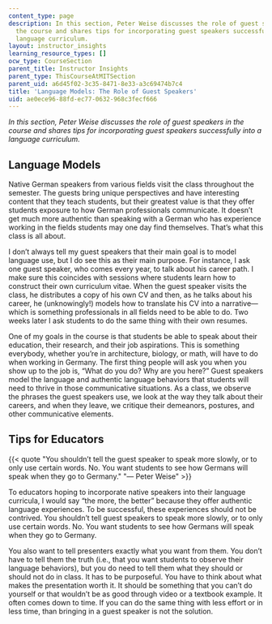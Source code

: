 ```yaml
---
content_type: page
description: In this section, Peter Weise discusses the role of guest speakers in
  the course and shares tips for incorporating guest speakers successfully into a
  language curriculum.
layout: instructor_insights
learning_resource_types: []
ocw_type: CourseSection
parent_title: Instructor Insights
parent_type: ThisCourseAtMITSection
parent_uid: a6d45f02-3c35-8471-8e33-a3c69474b7c4
title: 'Language Models: The Role of Guest Speakers'
uid: ae0ece96-88fd-ec77-0632-968c3fecf666
---
```


_In this section, Peter Weise discusses the role of guest speakers in the course and shares tips for incorporating guest speakers successfully into a language curriculum._

Language Models
---------------

Native German speakers from various fields visit the class throughout the semester. The guests bring unique perspectives and have interesting content that they teach students, but their greatest value is that they offer students exposure to how German professionals communicate. It doesn’t get much more authentic than speaking with a German who has experience working in the fields students may one day find themselves. That’s what this class is all about.

I don’t always tell my guest speakers that their main goal is to model language use, but I do see this as their main purpose. For instance, I ask one guest speaker, who comes every year, to talk about his career path. I make sure this coincides with sessions where students learn how to construct their own curriculum vitae. When the guest speaker visits the class, he distributes a copy of his own CV and then, as he talks about his career, he (unknowingly!) models how to translate his CV into a narrative—which is something professionals in all fields need to be able to do. Two weeks later I ask students to do the same thing with their own resumes.

One of my goals in the course is that students be able to speak about their education, their research, and their job aspirations. This is something everybody, whether you’re in architecture, biology, or math, will have to do when working in Germany. The first thing people will ask you when you show up to the job is, “What do you do? Why are you here?” Guest speakers model the language and authentic language behaviors that students will need to thrive in those communicative situations. As a class, we observe the phrases the guest speakers use, we look at the way they talk about their careers, and when they leave, we critique their demeanors, postures, and other communicative elements.

Tips for Educators
------------------

{{< quote "You shouldn’t tell the guest speaker to speak more slowly, or to only use certain words. No. You want students to see how Germans will speak when they go to Germany." "— Peter Weise" >}}

To educators hoping to incorporate native speakers into their language curricula, I would say “the more, the better” because they offer authentic language experiences. To be successful, these experiences should not be contrived. You shouldn’t tell guest speakers to speak more slowly, or to only use certain words. No. You want students to see how Germans will speak when they go to Germany.

You also want to tell presenters exactly what you want from them. You don’t have to tell them the truth (i.e., that you want students to observe their language behaviors), but you do need to tell them what they should or should not do in class. It has to be purposeful. You have to think about what makes the presentation worth it. It should be something that you can’t do yourself or that wouldn’t be as good through video or a textbook example. It often comes down to time. If you can do the same thing with less effort or in less time, than bringing in a guest speaker is not the solution.